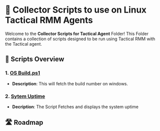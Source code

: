 # 🚀 Collector Scripts to use on Linux Tactical RMM Agents

Welcome to the **Collector Scripts for Tactical Agent** Folder! This Folder contains a collection of scripts designed to be run using Tactical RMM with the Tactical agent.

## 📜 Scripts Overview

### 1. [OS Build.ps1](https://github.com/Brandon-Roff/TRMM-Scripts/blob/main/Windows/Powershell/Collector%20Scripts/OS%20Build.ps1)

- **Description**: This will fetch the build number on windows.


### 2. [Sytem Uptime](https://github.com/Brandon-Roff/TRMM-Scripts/blob/main/Windows/Powershell/Collector%20Scripts/SysUptime.ps1)

- **Decription**: The Script Fetches and displays the system uptime


## 🛣️ Roadmap